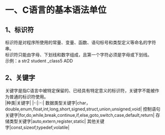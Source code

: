 # 一、C语言的基本语法单位
## 1、标识符
标识符是对程序所使用的常量、变量、函数、语句标号和类型定义等命名的字符串。    
标识符只能由字母、下划线和数字组成，且第一个字符必须是字母或下划线。    
示例：a str2 student _class5 ADD
## 2、关键字
关键字是指C语言中被特定保留的、已经具有特定意义的标识符，关键字不能被作为普通的标识符使用。    
|种类|关键字|
|-:|:-:|
数据类型关键字|char，double,enum,float,int,long,short,signed,struct,union,unsigned,void|
控制语句关键字|for,do,while,break,continue,if,else,goto,switch,case,default,return|
存储类型关键字|auto,extern,register,static|
其他关键字|const,sizeof,typedef,volatile|
